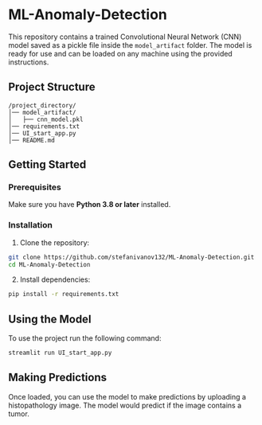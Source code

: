 # ML-Anomaly-Detection

This repository contains a trained Convolutional Neural Network (CNN) model saved as a pickle file inside the `model_artifact` folder. The model is ready for use and can be loaded on any machine using the provided instructions.

## Project Structure
```
/project_directory/
│── model_artifact/
│   ├── cnn_model.pkl
│── requirements.txt
│── UI_start_app.py
│── README.md
```

## Getting Started

### Prerequisites
Make sure you have **Python 3.8 or later** installed.

### Installation
1. Clone the repository:
```bash
git clone https://github.com/stefanivanov132/ML-Anomaly-Detection.git
cd ML-Anomaly-Detection
```

2. Install dependencies:
```bash
pip install -r requirements.txt
```

## Using the Model
To use the project run the following command:
```bash
streamlit run UI_start_app.py
```

## Making Predictions
Once loaded, you can use the model to make predictions by uploading a histopathology image.
The model would predict if the image contains a tumor.



